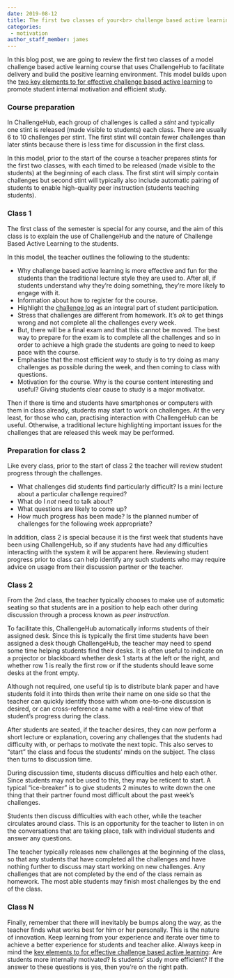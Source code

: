 ```yaml
---
date: 2019-08-12
title: The first two classes of your<br> challenge based active learning course
categories:
 - motivation
author_staff_member: james
---
```

In this blog post, we are going to review the first two classes of a model challenge based active learning course that uses ChallengeHub to facilitate delivery and build the positive learning environment.
This model builds upon the [two key elements to for effective challenge based active learning]() to promote student internal motivation and efficient study.

### Course preparation

In ChallengeHub, each group of challenges is called a *stint* and typically one stint is released (made visible to students) each class.
There are usually 6 to 10 challenges per stint.
The first stint will contain fewer challenges than later stints because there is less time for discussion in the first class.

In this model, prior to the start of the course a teacher prepares stints for the first two classes, with each timed to be released (made visible to the students) at the beginning of each class.
The first stint will simply contain challenges but second stint will typically also include automatic pairing of students to enable high-quality peer instruction (students teaching students).

### Class 1

The first class of the semester is special for any course, and the aim of this class is to explain the use of ChallengeHub and the nature of Challenge Based Active Learning to the students.

In this model, the teacher outlines the following to the students:

- Why challenge based active learning is more effective and fun for the students than the traditional lecture style they are used to. After all, if students understand why they’re doing something, they’re more likely to engage with it.
- Information about how to register for the course.
- Highlight the [challenge log](the-challenge-log) as an integral part of student participation.
- Stress that challenges are different from homework. It’s *ok* to get things wrong and not complete all the challenges every week.
- But, there will be a final exam and that this cannot be moved. The best way to prepare for the exam is to complete all the challenges and so in order to achieve a high grade the students are going to need to keep pace with the course.
- Emphasise that the most efficient way to study is to try doing as many challenges as possible during the week, and then coming to class with questions.
- Motivation for the course. Why is the course content interesting and useful? Giving students clear cause to study is a major motivator.

Then if there is time and students have smartphones or computers with them in class already, students may start to work on challenges. At the very least, for those who can, practising interaction with ChallengeHub can be useful. Otherwise, a traditional lecture highlighting important issues for the challenges that are released this week may be performed.

### Preparation for class 2

Like every class, prior to the start of class 2 the teacher will review student progress through the challenges.

- What challenges did students find particularly difficult? Is a mini lecture about a particular challenge required?
- What do I *not* need to talk about?
- What questions are likely to come up?
- How much progress has been made? Is the planned number of challenges for the following week appropriate?

In addition, class 2 is special because it is the first week that students have been using ChallengeHub, so if any students have had any difficulties interacting with the system it will be apparent here. Reviewing student progress prior to class can help identify any such students who may require advice on usage from their discussion partner or the teacher.

### Class 2

From the 2nd class, the teacher typically chooses to make use of automatic seating so that students are in a position to help each other during discussion through a process known as *peer instruction*.

To facilitate this, ChallengeHub automatically informs students of their assigned desk.
Since this is typically the first time students have been assigned a desk though ChallengeHub, the teacher may need to spend some time helping students find their desks.
It is often useful to indicate on a projector or blackboard whether desk 1 starts at the left or the right, and whether row 1 is really the first row or if the students should leave some desks at the front empty.

Although not required, one useful tip is to distribute blank paper and have students fold it into thirds then write their name on one side so that the teacher can quickly identify those with whom one-to-one discussion is desired, or can cross-reference a name with a real-time view of that student’s progress during the class.

After students are seated, if the teacher desires, they can now perform a short lecture or explanation, covering any challenges that the students had difficulty with, or perhaps to motivate the next topic.
This also serves to “start” the class and focus the students’ minds on the subject.
The class then turns to discussion time.

During discussion time, students discuss difficulties and help each other.
Since students may not be used to this, they may be reticent to start.
A typical “ice-breaker” is to give students 2 minutes to write down the one thing that their partner found most difficult about the past week’s challenges.

Students then discuss difficulties with each other, while the teacher circulates around class. This is an opportunity for the teacher to listen in on the conversations that are taking place, talk with individual students and answer any questions.

The teacher typically releases new challenges at the beginning of the class, so that any students that have completed all the challenges and have nothing further to discuss may start working on new challenges.
Any challenges that are not completed by the end of the class remain as homework.
The most able students may finish most challenges by the end of the class.

### Class N

Finally, remember that there will inevitably be bumps along the way, as the teacher finds what works best for him or her personally.
This is the nature of innovation.
Keep learning from your experience and iterate over time to achieve a better experience for students and teacher alike.
Always keep in mind the [key elements to for effective challenge based active learning](): Are students more internally motivated?
Is students’ study more efficient?
If the answer to these questions is yes, then you’re on the right path.

